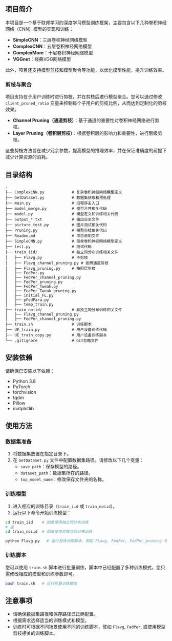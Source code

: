 ## 项目简介

本项目是一个基于联邦学习的深度学习模型训练框架，主要包含以下几种卷积神经网络（CNN）模型的实现和训练：

- **SimpleCNN**：三层卷积神经网络模型
- **ComplexCNN**：五层卷积神经网络模型
- **ComplexMore**：十层卷积神经网络模型
- **VGGnet**：经典VGG网络模型

此外，项目还支持模型剪枝和模型聚合等功能，以优化模型性能，提升训练效率。

### 剪枝与聚合

项目支持在子用户训练时进行剪枝，并在剪枝后进行模型聚合。您可以通过修改 `client_pruned_ratio` 变量来控制每个子用户的剪枝比例，从而达到定制化的剪枝效果。

- **Channel Pruning（通道剪枝）**：基于通道的重要性对卷积神经网络进行剪枝。
- **Layer Pruning（卷积层剪枝）**：根据卷积层的影响力和重要性，进行层级剪枝。

这些剪枝方法旨在减少冗余参数，提高模型的推理效率，并在保证准确度的前提下减少计算资源的消耗。

## 目录结构

```
.
├── ComplexCNN.py            # 复杂卷积神经网络模型定义
├── GetDataSet.py            # 数据集获取和预处理
├── main.py                  # 旧程序主入口
├── model_merge.py           # 模型合并相关代码
├── model.py                 # 模型定义和训练相关代码
├── output_*.txt             # 输出日志文件
├── picture_test.py          # 图片测试相关代码
├── Pruning.py               # 模型剪枝相关代码
├── Readme.md                # 项目说明文件
├── SimpleCNN.py             # 简单卷积神经网络模型定义
├── test.py                  # 测试代码
├── train_iid/               # 独立同分布训练相关文件
│   ├── Flavg.py             # 不剪枝
│   ├── Flavg_channel_pruning.py # 按照通道剪枝
│   ├── Flavg_pruning.py     # 按照层剪枝
│   ├── FedPer.py
│   ├── FedPer_channel_pruning.py
│   ├── FedPer_pruning.py
│   ├── FedPer_Tweak.py
│   ├── FedPer_Tweak_pruning.py
│   ├── initial_FL.py
│   ├── pFedPara.py
│   ├── temp_train.py
├── train_noiid/             # 非独立同分布训练相关文件
│   ├── Flavg_channel_pruning.py
│   ├── FedPer_channel_pruning.py
├── train.sh                 # 训练脚本
├── UE_train.py              # 用户设备训练代码
├── UE_train_copy.py         # 用户设备训练副本
└── .gitignore               # Git忽略文件
```

## 安装依赖

请确保已安装以下依赖：

- Python 3.8
- PyTorch
- torchvision
- tqdm
- Pillow
- matplotlib


## 使用方法

### 数据集准备

1. 将数据集放置在指定目录下。
2. 在 `GetDataSet.py` 文件中配置数据集路径。请修改以下几个变量：
    - `save_path`：保存模型的路径。
    - `dataset_path`：数据集所在的路径。
    - `top_model_name`：修改保存文件夹的名称。

### 训练模型

1. 进入相应的训练目录（`train_iid` 或 `train_noiid`）。
2. 运行以下命令开始训练模型：

```bash
cd train_iid    # 如果使用独立同分布训练
# 或
cd train_noiid  # 如果使用非独立同分布训练

python Flavg.py   # 运行具体训练脚本，例如 Flavg, FedPer, FedPer_pruning 等
```

### 训练脚本

您可以使用 `train.sh` 脚本进行批量训练，脚本中已经配置了多种训练模式，您只需修改相应的模型和训练参数即可。

```bash
bash train.sh   # 运行批量训练脚本
```

## 注意事项

- 请确保数据集路径和保存路径已正确配置。
- 根据需求选择适当的训练模式和模型。
- 训练时可根据不同场景使用不同的训练脚本，譬如 `Flavg`, `FedPer`, 或使用模型剪枝相关的训练脚本。
